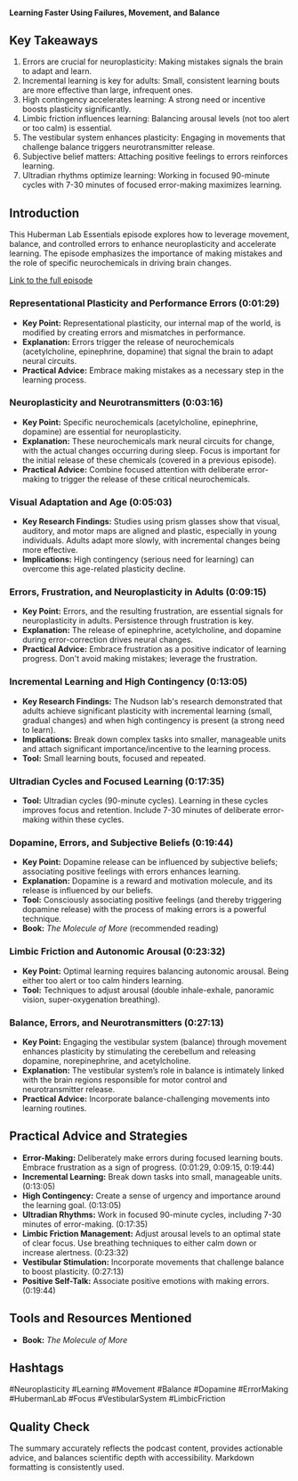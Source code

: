 #### Learning Faster Using Failures, Movement, and Balance

## Key Takeaways
1.  Errors are crucial for neuroplasticity: Making mistakes signals the brain to adapt and learn.
2.  Incremental learning is key for adults: Small, consistent learning bouts are more effective than large, infrequent ones.
3.  High contingency accelerates learning:  A strong need or incentive boosts plasticity significantly.
4.  Limbic friction influences learning:  Balancing arousal levels (not too alert or too calm) is essential.
5.  The vestibular system enhances plasticity: Engaging in movements that challenge balance triggers neurotransmitter release.
6.  Subjective belief matters:  Attaching positive feelings to errors reinforces learning.
7.  Ultradian rhythms optimize learning:  Working in focused 90-minute cycles with 7-30 minutes of focused error-making maximizes learning.


## Introduction
This Huberman Lab Essentials episode explores how to leverage movement, balance, and controlled errors to enhance neuroplasticity and accelerate learning.  The episode emphasizes the importance of making mistakes and the role of specific neurochemicals in driving brain changes.

[Link to the full episode](https://www.youtube.com/watch?v=jwChiek_aRY)

### Representational Plasticity and Performance Errors (0:01:29)
-   **Key Point:** Representational plasticity, our internal map of the world, is modified by creating errors and mismatches in performance.
-   **Explanation:**  Errors trigger the release of neurochemicals (acetylcholine, epinephrine, dopamine) that signal the brain to adapt neural circuits.
-   **Practical Advice:**  Embrace making mistakes as a necessary step in the learning process.

### Neuroplasticity and Neurotransmitters (0:03:16)
-   **Key Point:** Specific neurochemicals (acetylcholine, epinephrine, dopamine) are essential for neuroplasticity.
-   **Explanation:** These neurochemicals mark neural circuits for change, with the actual changes occurring during sleep.  Focus is important for the initial release of these chemicals (covered in a previous episode).
-   **Practical Advice:** Combine focused attention with deliberate error-making to trigger the release of these critical neurochemicals.

### Visual Adaptation and Age (0:05:03)
-   **Key Research Findings:** Studies using prism glasses show that visual, auditory, and motor maps are aligned and plastic, especially in young individuals.  Adults adapt more slowly, with incremental changes being more effective.
-   **Implications:**  High contingency (serious need for learning) can overcome this age-related plasticity decline.

### Errors, Frustration, and Neuroplasticity in Adults (0:09:15)
-   **Key Point:**  Errors, and the resulting frustration, are essential signals for neuroplasticity in adults.  Persistence through frustration is key.
-   **Explanation:**  The release of epinephrine, acetylcholine, and dopamine during error-correction drives neural changes.
-   **Practical Advice:**  Embrace frustration as a positive indicator of learning progress.   Don't avoid making mistakes; leverage the frustration.

### Incremental Learning and High Contingency (0:13:05)
-   **Key Research Findings:**  The Nudson lab's research demonstrated that adults achieve significant plasticity with incremental learning (small, gradual changes) and when high contingency is present (a strong need to learn).
-   **Implications:**  Break down complex tasks into smaller, manageable units and attach significant importance/incentive to the learning process.
-   **Tool:** Small learning bouts, focused and repeated.


### Ultradian Cycles and Focused Learning (0:17:35)
-   **Tool:** Ultradian cycles (90-minute cycles). Learning in these cycles improves focus and retention.  Include 7-30 minutes of deliberate error-making within these cycles.

### Dopamine, Errors, and Subjective Beliefs (0:19:44)
-   **Key Point:**  Dopamine release can be influenced by subjective beliefs; associating positive feelings with errors enhances learning.
-   **Explanation:** Dopamine is a reward and motivation molecule, and its release is influenced by our beliefs.
-   **Tool:**  Consciously associating positive feelings (and thereby triggering dopamine release) with the process of making errors is a powerful technique.
-   **Book:** *The Molecule of More* (recommended reading)

### Limbic Friction and Autonomic Arousal (0:23:32)
-   **Key Point:**  Optimal learning requires balancing autonomic arousal.  Being either too alert or too calm hinders learning.
-   **Tool:** Techniques to adjust arousal (double inhale-exhale, panoramic vision, super-oxygenation breathing).

### Balance, Errors, and Neurotransmitters (0:27:13)
-   **Key Point:** Engaging the vestibular system (balance) through movement enhances plasticity by stimulating the cerebellum and releasing dopamine, norepinephrine, and acetylcholine.
-   **Explanation:** The vestibular system’s role in balance is intimately linked with the brain regions responsible for motor control and neurotransmitter release.
-   **Practical Advice:**  Incorporate balance-challenging movements into learning routines.

## Practical Advice and Strategies
- **Error-Making:** Deliberately make errors during focused learning bouts.  Embrace frustration as a sign of progress. (0:01:29, 0:09:15, 0:19:44)
- **Incremental Learning:** Break down tasks into small, manageable units. (0:13:05)
- **High Contingency:** Create a sense of urgency and importance around the learning goal. (0:13:05)
- **Ultradian Rhythms:** Work in focused 90-minute cycles, including 7-30 minutes of error-making. (0:17:35)
- **Limbic Friction Management:** Adjust arousal levels to an optimal state of clear focus. Use breathing techniques to either calm down or increase alertness. (0:23:32)
- **Vestibular Stimulation:** Incorporate movements that challenge balance to boost plasticity. (0:27:13)
- **Positive Self-Talk:** Associate positive emotions with making errors. (0:19:44)

## Tools and Resources Mentioned
-   **Book:** *The Molecule of More*


## Hashtags
#Neuroplasticity #Learning #Movement #Balance #Dopamine #ErrorMaking #HubermanLab #Focus #VestibularSystem #LimbicFriction


## Quality Check
The summary accurately reflects the podcast content, provides actionable advice, and balances scientific depth with accessibility. Markdown formatting is consistently used.
